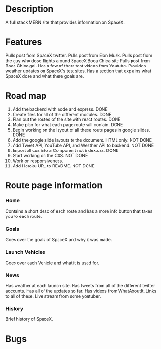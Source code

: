 # Description

A full stack MERN site that provides information on SpaceX.

# Features

Pulls post from SpaceX twitter.
Pulls post from Elon Musk.
Pulls post from the guy who dose flights around SpaceX Boca Chica site
Pulls post from Boca Chica gal.
Has a few of there test videos from Youtube.
Provides weather updates on SpaceX's test sites.
Has a section that explains what SpaceX dose and what there goals are.

# Road map

1.  Add the backend with node and express. DONE
2.  Create files for all of the different modules. DONE
3.  Plan out the routes of the site with react routes. DONE
4.  Make plan for what each page route will contain. DONE
5.  Begin working on the layout of all these route pages in google slides. DONE
6.  Add the google slide layouts to the document. HTML only. NOT DONE
7.  Add Tweet API, YouTube API, and Weather API to backend. NOT DONE
8.  Import all css into a Component not index.css. DONE
9.  Start working on the CSS. NOT DONE
10. Work on responsiveness.
11. Add Heroku URL to README. NOT DONE

# Route page information

### Home

Contains a short desc of each route and has a more info button that takes you to each route.

### Goals

Goes over the goals of SpaceX and why it was made.

### Launch Vehicles

Goes over each Vehicle and what it is used for.

### News

Has weather at each launch site. Has tweets from all of the different twitter accounts. Has all of the updates so far.
Has videos from WhatAboutIt. Links to all of these. Live stream from some youtuber.

### History

Brief history of SpaceX.

# Bugs
